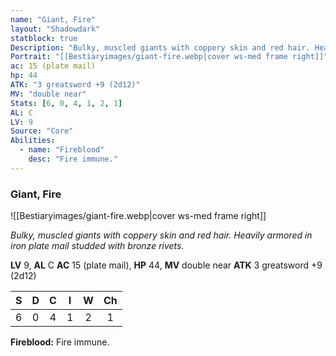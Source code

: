 ```yaml
---
name: "Giant, Fire"
layout: "Shadowdark"
statblock: true
Description: "Bulky, muscled giants with coppery skin and red hair. Heavily armored in iron plate mail studded with bronze rivets."
Portrait: "[[Bestiaryimages/giant-fire.webp|cover ws-med frame right]]"
ac: 15 (plate mail)
hp: 44
ATK: "3 greatsword +9 (2d12)"
MV: "double near"
Stats: [6, 0, 4, 1, 2, 1]
AL: C
LV: 9
Source: "Core"
Abilities:
  - name: "Fireblood"
    desc: "Fire immune."
---
```


### Giant, Fire

![[Bestiaryimages/giant-fire.webp|cover ws-med frame right]]

_Bulky, muscled giants with coppery skin and red hair. Heavily armored in iron plate mail studded with bronze rivets._

**LV** 9, **AL** C
**AC** 15 (plate mail), **HP** 44, **MV** double near
**ATK** 3 greatsword +9 (2d12)

|  S  |  D  |  C  |  I  |  W  |  Ch  |
|:---:|:---:|:---:|:---:|:---:|:----:|
| 6 | 0 | 4 | 1 | 2 | 1 |

**Fireblood:** Fire immune.

